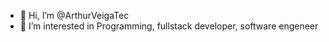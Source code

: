 - 👋 Hi, I’m @ArthurVeigaTec
- 👀 I’m interested in Programming, fullstack developer, software engeneer
